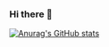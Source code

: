 ### Hi there 👋

[![Anurag's GitHub stats](https://github-readme-stats.vercel.app/api?username=arnavgarg1&show_icons=true)](https://github.com/anuraghazra/github-readme-stats)
